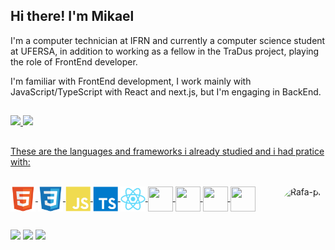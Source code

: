 ## Hi there! I'm Mikael
I'm a computer technician at IFRN and currently a computer science student at UFERSA, in addition to working as a fellow in the TraDus project, playing the role of FrontEnd developer.

I'm familiar with FrontEnd development, I work mainly with JavaScript/TypeScript with React and next.js, but I'm engaging in BackEnd.

##
<div>
  <a href="https://github.com/Mikael-Kalashnikov">
    <img height="220em" src="https://github-readme-stats.vercel.app/api?username=Mikael-Kalashnikov&show_icons=true&theme=dark&include_all_commits=true&count_private=true"/>
    <img height="220em" src="https://github-readme-stats.vercel.app/api/top-langs/?username=Mikael-Kalashnikov&hide_progress=false&theme=dark"/>
</div>

##

These are the languages and frameworks i already studied and i had pratice with:

<div style="display: inline_block"><br>
  <img align="center" height="40" width="40" src="https://raw.githubusercontent.com/devicons/devicon/master/icons/html5/html5-original.svg">
  <img align="center" height="40" width="40" src="https://raw.githubusercontent.com/devicons/devicon/master/icons/css3/css3-original.svg">
  <img align="center" height="40" width="40" src="https://raw.githubusercontent.com/devicons/devicon/master/icons/javascript/javascript-plain.svg">
  <img align="center" height="40" width="40" src="https://raw.githubusercontent.com/devicons/devicon/master/icons/typescript/typescript-plain.svg">
  <img align="center" height="40" width="40" src="https://raw.githubusercontent.com/devicons/devicon/master/icons/react/react-original.svg">
  <img align="center" height="40" width="40" color="white" src="https://files.raycast.com/4dnlt8m2mcb98bzc4zb8pggc4csi">
  <img align="center" height="40" width="40" color="white" src="https://cdn.jsdelivr.net/gh/devicons/devicon/icons/python/python-original.svg">
  <img align="center" height="40" width="40" color="white" src="https://cdn.jsdelivr.net/gh/devicons/devicon/icons/java/java-original.svg">
  <img align="center" height="40" width="40" src="https://upload.wikimedia.org/wikipedia/commons/thumb/1/18/ISO_C%2B%2B_Logo.svg/1822px-ISO_C%2B%2B_Logo.svg.png">
  <img align="right" alt="Rafa-pic" height="250" style="border-radius:50px;" src="baby-yoda-bye-unscreen.gif">
</div>
  
  ##
 
<div> 
  <a href="https://www.linkedin.com/in/mikael-alves-0968b1181/" target="_blank"><img src="https://img.shields.io/badge/-LinkedIn-%230077B5?style=for-the-badge&logo=linkedin&logoColor=white" target="_blank"></a>
  <a href = "mailto:mikaelalvez5@gmail.com"><img src="https://img.shields.io/badge/-Gmail-%23333?style=for-the-badge&logo=gmail&logoColor=white" target="_blank"></a> 
  <a href="https://www.instagram.com/jmikael_alves/" target="_blank"><img src="https://img.shields.io/badge/-Instagram-%23E4405F?style=for-the-badge&logo=instagram&logoColor=white" target="_blank"></a>
</div>
